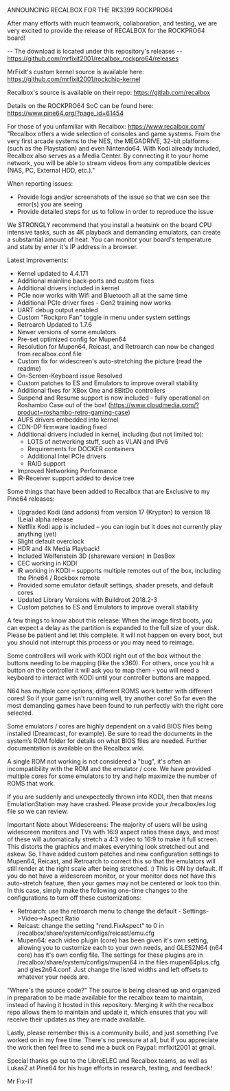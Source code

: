 ANNOUNCING RECALBOX FOR THE RK3399 ROCKPRO64

After many efforts with much teamwork, collaboration, and testing, we are very excited to provide the release of RECALBOX for the ROCKPRO64 board!

-- The download is located under this repository's releases -- 
https://github.com/mrfixit2001/recalbox_rockpro64/releases

MrFixIt's custom kernel source is available here: https://github.com/mrfixit2001/rockchip-kernel

Recalbox's source is available on their repo: https://gitlab.com/recalbox

Details on the ROCKPRO64 SoC can be found here: https://www.pine64.org/?page_id=61454

For those of you unfamiliar with Recalbox: https://www.recalbox.com/ 
"Recalbox offers a wide selection of consoles and game systems. From the very first arcade systems to the NES, the MEGADRIVE, 32-bit platforms (such as the Playstation) and even Nintendo64. With Kodi already included, Recalbox also serves as a Media Center. By connecting it to your home network, you will be able to stream videos from any compatible devices (NAS, PC, External HDD, etc.)."

When reporting issues:
- Provide logs and/or screenshots of the issue so that we can see the error(s) you are seeing
- Provide detailed steps for us to follow in order to reproduce the issue

We STRONGLY recommend that you install a heatsink on the board
CPU intensive tasks, such as 4K playback and demanding emulators, can create a substantial amount of heat. You can monitor your board's temperature and stats by enter it's IP address in a browser.

Latest Improvements:
- Kernel updated to 4.4.171
- Additional mainline back-ports and custom fixes
- Additional drivers included in kernel
- PCIe now works with Wifi and Bluetooth all at the same time
- Additional PCIe driver fixes - Gen2 training now works
- UART debug output enabled
- Custom "Rockpro Fan" toggle in menu under system settings
- Retroarch Updated to 1.7.6
- Newer versions of some emulators
- Pre-set optimized config for Mupen64
- Resolution for Mupen64, Reicast, and Retroarch can now be changed from recalbox.conf file
- Custom fix for widescreen's auto-stretching the picture (read the readme)
- On-Screen-Keyboard issue Resolved
- Custom patches to ES and Emulators to improve overall stability
- Additional fixes for XBox One and 8BitDo controllers
- Suspend and Resume support is now included - fully operational on Roshambo Case out of the box! (https://www.cloudmedia.com/?product=roshambo-retro-gaming-case)
- AUFS drivers embedded into kernel
- CDN-DP firmware loading fixed
- Additional drivers included in kernel, including (but not limited to):
     - LOTS of networking stuff, such as VLAN and IPv6
     - Requirements for DOCKER containers
     - Additional Intel PCIe drivers
     - RAID support
- Improved Networking Performance
- IR-Receiver support added to device tree

Some things that have been added to Recalbox that are Exclusive to my Pine64 releases:
- Upgraded Kodi (and addons) from version 17 (Krypton) to version 18 (Leia) alpha release
- Netflix Kodi app is included – you can login but it does not currently play anything (yet)
- Slight default overclock
- HDR and 4k Media Playback!
- Included Wolfenstein 3D (shareware version) in DosBox
- CEC working in KODI 
- IR working in KODI – supports multiple remotes out of the box, including the Pine64 / Rockbox remote
- Provided some emulator default settings, shader presets, and default cores
- Updated Library Versions with Buildroot 2018.2-3
- Custom patches to ES and Emulators to improve overall stability

A few things to know about this release:
When the image first boots, you can expect a delay as the partition is expanded to the full size of your disk. Please be patient and let this complete. It will not happen on every boot, but you should not interrupt this process or you may need to reimage.

Some controllers will work with KODI right out of the box without the buttons needing to be mapping (like the x360). For others, once you hit a button on the controller it will ask you to map them - you will need a keyboard to interact with KODI until your controller buttons are mapped.

N64 has multiple core options, different ROMS work better with different cores! So if your game isn't running well, try another core! So far even the most demanding games have been found to run perfectly with the right core selected.

Some emulators / cores are highly dependent on a valid BIOS files being installed (Dreamcast, for example). Be sure to read the documents in the system’s ROM folder for details on what BIOS files are needed. Further documentation is available on the Recalbox wiki.

A single ROM not working is not considered a "bug", it's often an incompatibility with the ROM and the emulator / core. We have provided multiple cores for some emulators to try and help maximize the number of ROMS that work.

If you are suddenly and unexpectedly thrown into KODI, then that means EmulationStation may have crashed. Please provide your /recalbox/es.log file so we can review.

Important Note about Widescreens: The majority of users will be using widescreen monitors and TVs with 16:9 aspect ratios these days, and most of these will automatically stretch a 4:3 video to 16:9 to make it full screen. This distorts the graphics and makes everything look stretched out and askew. So, I have added custom patches and new configuration settings to Mupen64, Reicast, and Retroarch to correct this so that the emulators will still render at the right scale after being stretched. :) This is ON by default. If you do not have a widescreen monitor, or your monitor does not have this auto-stretch feature, then your games may not be centered or look too thin. In this case, simply make the following one-time changes to the configurations to turn off these customizations:
- Retroarch: use the retroarch menu to change the default - Settings->Video->Aspect Ratio
- Reicast: change the setting "rend.FixAspect" to 0 in /recalbox/share/system/configs/reicast/emu.cfg
- Mupen64: each video plugin (core) has been given it's own setting, allowing you to customize each to your own needs, and GLES2N64 (n64 core) has it's own config file. The settings for these plugins are in /recalbox/share/system/configs/mupen64 in the files mupen64plus.cfg and gles2n64.conf. Just change the listed widths and left offsets to whatever your needs are.

"Where's the source code?" The source is being cleaned up and organized in preparation to be made available for the recalbox team to maintain, instead of having it hosted in this repository. Merging it with the recalbox repo allows them to maintain and update it, which ensures that you will receive their updates as they are made available.

Lastly, please remember this is a community build, and just something I've worked on in my free time. There's no pressure at all, but if you appreciate the work then feel free to send me a buck on Paypal: mrfixit2001 at gmail.

Special thanks go out to the LibreELEC and Recalbox teams, as well as LukasZ at Pine64 for his huge efforts in research, testing, and feedback!

Mr Fix-IT
